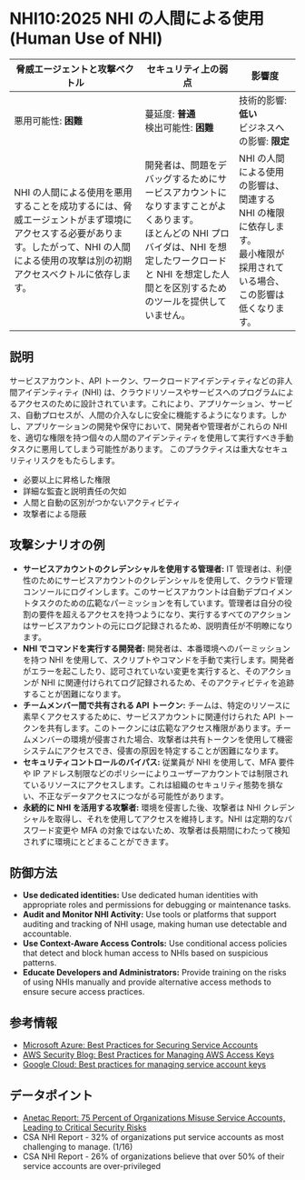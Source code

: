 # NHI10:2025 NHI の人間による使用 (Human Use of NHI)

| 脅威エージェントと攻撃ベクトル | セキュリティ上の弱点                     | 影響度                                             |
|--------------------------------|------------------------------------------|----------------------------------------------------|
| 悪用可能性: **困難**           | 蔓延度: **普通**<br>検出可能性: **困難** | 技術的影響: **低い**<br>ビジネスへの影響: **限定** |
| NHI の人間による使用を悪用することを成功するには、脅威エージェントがまず環境にアクセスする必要があります。したがって、NHI の人間による使用の攻撃は別の初期アクセスベクトルに依存します。 | 開発者は、問題をデバッグするためにサービスアカウントになりすますことがよくあります。 <br> ほとんどの NHI プロバイダは、NHI を想定したワークロードと NHI を想定した人間とを区別するためのツールを提供していません。 | NHI の人間による使用の影響は、関連する NHI の権限に依存します。 <br> 最小権限が採用されている場合、この影響は低くなります。 |

## 説明
サービスアカウント、API トークン、ワークロードアイデンティティなどの非人間アイデンティティ (NHI) は、クラウドリソースやサービスへのプログラムによるアクセスのために設計されています。これにより、アプリケーション、サービス、自動プロセスが、人間の介入なしに安全に機能するようになります。しかし、アプリケーションの開発や保守において、開発者や管理者がこれらの NHI を、適切な権限を持つ個々の人間のアイデンティティを使用して実行すべき手動タスクに悪用してしまう可能性があります。
このプラクティスは重大なセキュリティリスクをもたらします。
- 必要以上に昇格した権限
 - 詳細な監査と説明責任の欠如
 - 人間と自動の区別がつかないアクティビティ
 - 攻撃者による隠蔽


## 攻撃シナリオの例
- **サービスアカウントのクレデンシャルを使用する管理者:** IT 管理者は、利便性のためにサービスアカウントのクレデンシャルを使用して、クラウド管理コンソールにログインします。このサービスアカウントは自動デプロイメントタスクのための広範なパーミッションを有しています。管理者は自分の役割の要件を超えるアクセスを持つようになり、実行するすべてのアクションはサービスアカウントの元にログ記録されるため、説明責任が不明瞭になります。
- **NHI でコマンドを実行する開発者:** 開発者は、本番環境へのパーミッションを持つ NHI を使用して、スクリプトやコマンドを手動で実行します。開発者がエラーを起こしたり、認可されていない変更を実行すると、そのアクションが NHI に関連付けられてログ記録されるため、そのアクティビティを追跡することが困難になります。
- **チームメンバー間で共有される API トークン:** チームは、特定のリソースに素早くアクセスするために、サービスアカウントに関連付けられた API トークンを共有します。このトークンには広範なアクセス権限があります。チームメンバーの環境が侵害された場合、攻撃者は共有トークンを使用して機密システムにアクセスでき、侵害の原因を特定することが困難になります。
- **セキュリティコントロールのバイパス:** 従業員が NHI を使用して、MFA 要件や IP アドレス制限などのポリシーによりユーザーアカウントでは制限されているリソースにアクセスします。これは組織のセキュリティ態勢を損ない、不正なデータアクセスにつながる可能性があります。
- **永続的に NHI を活用する攻撃者:** 環境を侵害した後、攻撃者は NHI クレデンシャルを取得し、それを使用してアクセスを維持します。NHI は定期的なパスワード変更や MFA の対象ではないため、攻撃者は長期間にわたって検知されずに環境にとどまることができます。

## 防御方法
- **Use dedicated identities:** Use dedicated human identities with appropriate roles and permissions for debugging or maintenance tasks.
- **Audit and Monitor NHI Activity:** Use tools or platforms that support auditing and tracking of NHI usage, making human use detectable and accountable.
- **Use Context-Aware Access Controls:** Use conditional access policies that detect and block human access to NHIs based on suspicious patterns.
- **Educate Developers and Administrators:** Provide training on the risks of using NHIs manually and provide alternative access methods to ensure secure access practices.

## 参考情報
- [Microsoft Azure: Best Practices for Securing Service Accounts](https://docs.microsoft.com/en-us/azure/security/fundamentals/service-accounts)
- [AWS Security Blog: Best Practices for Managing AWS Access Keys](https://aws.amazon.com/blogs/security/best-practices-for-managing-aws-access-keys/)
- [Google Cloud: Best practices for managing service account keys](https://cloud.google.com/iam/docs/best-practices-for-managing-service-account-keys)


## データポイント
- [Anetac Report: 75 Percent of Organizations Misuse Service Accounts, Leading to Critical Security Risks](https://cioinfluence.com/security/anetac-report-75-percent-of-organizations-misuse-service-accounts-leading-to-critical-security-risks/)
- CSA NHI Report - 32% of organizations put service accounts as most challenging to manage. (1/16)
- CSA NHI Report - 26% of organizations believe that over 50% of their service accounts are over-privileged
